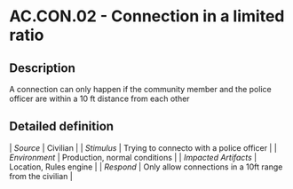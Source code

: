 # AC.CON.02 - Connection in a limited ratio

## Description

A connection can only happen if the community member and the police officer are within a 10 ft distance from each other

## Detailed definition

| *Source* | Civilian |
| *Stimulus* | Trying to connecto with a police officer |
| *Environment* | Production, normal conditions |
| *Impacted Artifacts* | Location, Rules engine |
| *Respond* | Only allow connections in a 10ft range from the civilian |